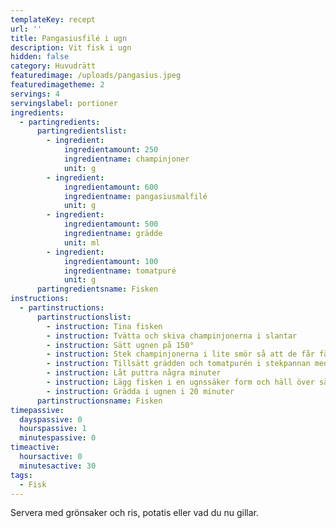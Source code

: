 ```yaml
---
templateKey: recept
url: ''
title: Pangasiusfilé i ugn
description: Vit fisk i ugn
hidden: false
category: Huvudrätt
featuredimage: /uploads/pangasius.jpeg
featuredimagetheme: 2
servings: 4
servingslabel: portioner
ingredients:
  - partingredients:
      partingredientslist:
        - ingredient:
            ingredientamount: 250
            ingredientname: champinjoner
            unit: g
        - ingredient:
            ingredientamount: 600
            ingredientname: pangasiusmalfilé
            unit: g
        - ingredient:
            ingredientamount: 500
            ingredientname: grädde
            unit: ml
        - ingredient:
            ingredientamount: 100
            ingredientname: tomatpuré
            unit: g
      partingredientsname: Fisken
instructions:
  - partinstructions:
      partinstructionslist:
        - instruction: Tina fisken
        - instruction: Tvätta och skiva champinjonerna i slantar
        - instruction: Sätt ugnen på 150°
        - instruction: Stek champinjonerna i lite smör så att de får färg
        - instruction: Tillsätt grädden och tomatpurén i stekpannan med champinjonerna
        - instruction: Låt puttra några minuter
        - instruction: Lägg fisken i en ugnssäker form och häll över såsen
        - instruction: Grädda i ugnen i 20 minuter
      partinstructionsname: Fisken
timepassive:
  dayspassive: 0
  hourspassive: 1
  minutespassive: 0
timeactive:
  hoursactive: 0
  minutesactive: 30
tags:
  - Fisk
---
```

Servera med grönsaker och ris, potatis eller vad du nu gillar.
